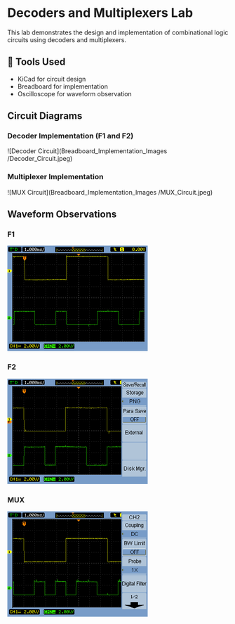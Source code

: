 # Decoders and Multiplexers Lab 
This lab demonstrates the design and implementation of combinational logic circuits using decoders and multiplexers.

## 🔧 Tools Used
- KiCad for circuit design
- Breadboard for implementation
- Oscilloscope for waveform observation

## Circuit Diagrams

### Decoder Implementation (F1 and F2)
![Decoder Circuit](Breadboard_Implementation_Images
/Decoder_Circuit.jpeg)

### Multiplexer Implementation
![MUX Circuit](Breadboard_Implementation_Images
/MUX_Circuit.jpeg)

##  Waveform Observations

### F1
![F1 Waveform](Waveforms/F1_Waveform.png)

### F2
![F2 Waveform](Waveforms/F2_Waveform.png)

### MUX
![MUX Waveform](Waveforms/MUX_Waveform.png)
